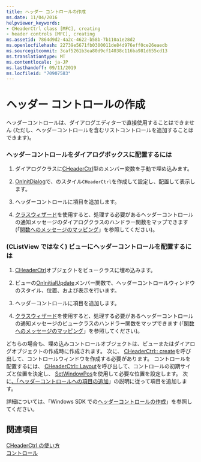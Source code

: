 ```yaml
---
title: ヘッダー コントロールの作成
ms.date: 11/04/2016
helpviewer_keywords:
- CHeaderCtrl class [MFC], creating
- header controls [MFC], creating
ms.assetid: 7864d9d2-4a2c-4622-b58b-7b110a1e28d2
ms.openlocfilehash: 22739e5671fb0300011de84d976eff0ce26eaedb
ms.sourcegitcommit: 3caf5261b3ea80d9cf14038c116ba981d655cd13
ms.translationtype: MT
ms.contentlocale: ja-JP
ms.lasthandoff: 09/11/2019
ms.locfileid: "70907583"
---
```

# <a name="creating-the-header-control"></a>ヘッダー コントロールの作成

ヘッダーコントロールは、ダイアログエディターで直接使用することはできません (ただし、ヘッダーコントロールを含むリストコントロールを追加することはできます)。

### <a name="to-put-a-header-control-in-a-dialog-box"></a>ヘッダーコントロールをダイアログボックスに配置するには

1. ダイアログクラスに[CHeaderCtrl](../mfc/reference/cheaderctrl-class.md)型のメンバー変数を手動で埋め込みます。

1. [OnInitDialog](../mfc/reference/cdialog-class.md#oninitdialog)で、のスタイル`CHeaderCtrl`を作成して設定し、配置して表示します。

1. ヘッダーコントロールに項目を追加します。

1. [クラスウィザード](reference/mfc-class-wizard.md)を使用すると、処理する必要があるヘッダーコントロールの通知メッセージのダイアログクラスのハンドラー関数をマップできます (「[関数へのメッセージのマッピング](../mfc/reference/mapping-messages-to-functions.md)」を参照してください)。

### <a name="to-put-a-header-control-in-a-view-not-a-clistview"></a>(CListView ではなく) ビューにヘッダーコントロールを配置するには

1. [CHeaderCtrl](../mfc/reference/cheaderctrl-class.md)オブジェクトをビュークラスに埋め込みます。

1. ビューの[OnInitialUpdate](../mfc/reference/cview-class.md#oninitialupdate)メンバー関数で、ヘッダーコントロールウィンドウのスタイル、位置、および表示を行います。

1. ヘッダーコントロールに項目を追加します。

1. [クラスウィザード](reference/mfc-class-wizard.md)を使用すると、処理する必要があるヘッダーコントロールの通知メッセージのビュークラスのハンドラー関数をマップできます (「[関数へのメッセージのマッピング](../mfc/reference/mapping-messages-to-functions.md)」を参照してください)。

どちらの場合も、埋め込みコントロールオブジェクトは、ビューまたはダイアログオブジェクトの作成時に作成されます。 次に、 [CHeaderCtrl:: create](../mfc/reference/cheaderctrl-class.md#create)を呼び出して、コントロールウィンドウを作成する必要があります。 コントロールを配置するには、 [CHeaderCtrl:: Layout](../mfc/reference/cheaderctrl-class.md#layout)を呼び出して、コントロールの初期サイズと位置を決定し、 [SetWindowPos](../mfc/reference/cwnd-class.md#setwindowpos)を使用して必要な位置を設定します。 次に[、「ヘッダーコントロールへの項目の追加](../mfc/adding-items-to-the-header-control.md)」の説明に従って項目を追加します。

詳細については、「Windows SDK での[ヘッダーコントロールの作成](/windows/win32/Controls/header-controls)」を参照してください。

## <a name="see-also"></a>関連項目

[CHeaderCtrl の使い方](../mfc/using-cheaderctrl.md)<br/>
[コントロール](../mfc/controls-mfc.md)

